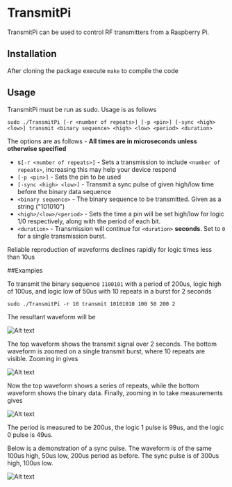 # TransmitPi

TransmitPi can be used to control RF transmitters from a Raspberry Pi. 

  
## Installation
After cloning the package execute `make` to compile the code

## Usage
TransmitPi must be run as sudo. Usage is as follows
```
sudo ./TransmitPi [-r <number of repeats>] [-p <pin>] [-sync <high> <low>] transmit <binary sequence> <high> <low> <period> <duration>
```
The options are as follows - **All times are in microseconds unless otherwise specified**

* s`[-r <number of repeats>]` - Sets a transmission to include `<number of repeats>`, increasing this may help your device respond
* `[-p <pin>]` - Sets the pin to be used
* `[-sync <high> <low>]` - Transmit a sync pulse of given high/low time before the binary data sequence
* `<binary sequence>` - The binary sequence to be transmitted. Given as a string ("101010")
* `<high>/<low>/<period>` - Sets the time a pin will be set high/low for logic 1/0 respectively, along with the period of each bit.
* `<duration>` - Transmission will continue for `<duration>` **seconds**. Set to `0` for a single transmission burst.

Reliable reproduction of waveforms declines rapidly for logic times less than 10us

##Examples

To transmit the binary sequence `1100101` with a period of 200us, logic high of 100us, and logic low of 50us with 10 repeats in a burst for 2 seconds
```
sudo ./TransmitPi -r 10 transmit 10101010 100 50 200 2
```
The resultant waveform will be

![Alt text](/../screenshots/screenshots/DS1Z_QuickPrint2.png?raw=true "Total waveform")

The top waveform shows the transmit signal over 2 seconds. The bottom waveform is zoomed on a single transmit burst, where 10 repeats are visible. Zooming in gives

![Alt text](/../screenshots/screenshots/DS1Z_QuickPrint3.png?raw=true "Total waveform")

Now the top waveform shows a series of repeats, while the bottom waveform shows the binary data. Finally, zooming in to take measurements gives

![Alt text](/../screenshots/screenshots/DS1Z_QuickPrint5.png?raw=true "Total waveform")

The period is measured to be 200us, the logic 1 pulse is 99us, and the logic 0 pulse is 49us.

Below is a demonstration of a sync pulse. The waveform is of the same 100us high, 50us low, 200us period as before. The sync pulse is of 300us high, 100us low.

![Alt text](/../screenshots/screenshots/DS1Z_QuickPrint6.png?raw=true "Total waveform")



